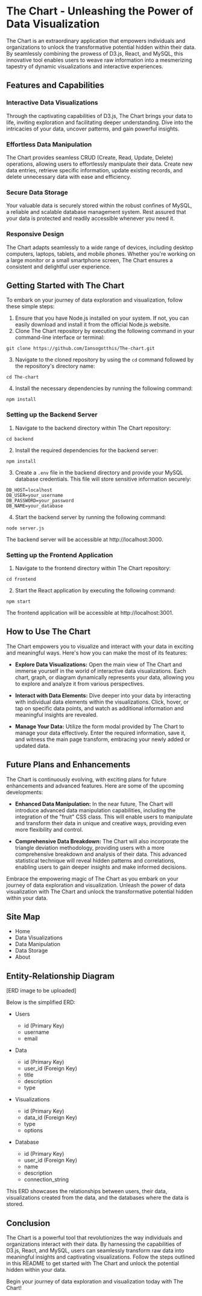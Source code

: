# The Chart - Unleashing the Power of Data Visualization

The Chart is an extraordinary application that empowers individuals and organizations to unlock the transformative potential hidden within their data. By seamlessly combining the prowess of D3.js, React, and MySQL, this innovative tool enables users to weave raw information into a mesmerizing tapestry of dynamic visualizations and interactive experiences.

## Features and Capabilities

### Interactive Data Visualizations
Through the captivating capabilities of D3.js, The Chart brings your data to life, inviting exploration and facilitating deeper understanding. Dive into the intricacies of your data, uncover patterns, and gain powerful insights.

### Effortless Data Manipulation
The Chart provides seamless CRUD (Create, Read, Update, Delete) operations, allowing users to effortlessly manipulate their data. Create new data entries, retrieve specific information, update existing records, and delete unnecessary data with ease and efficiency.

### Secure Data Storage
Your valuable data is securely stored within the robust confines of MySQL, a reliable and scalable database management system. Rest assured that your data is protected and readily accessible whenever you need it.

### Responsive Design
The Chart adapts seamlessly to a wide range of devices, including desktop computers, laptops, tablets, and mobile phones. Whether you're working on a large monitor or a small smartphone screen, The Chart ensures a consistent and delightful user experience.

## Getting Started with The Chart

To embark on your journey of data exploration and visualization, follow these simple steps:

1. Ensure that you have Node.js installed on your system. If not, you can easily download and install it from the official Node.js website.
2. Clone The Chart repository by executing the following command in your command-line interface or terminal:
```
git clone https://github.com/Iansogotthis/The-chart.git
```
3. Navigate to the cloned repository by using the `cd` command followed by the repository's directory name:
```
cd The-chart
```
4. Install the necessary dependencies by running the following command:
```
npm install
```

### Setting up the Backend Server

1. Navigate to the backend directory within The Chart repository:
```
cd backend
```
2. Install the required dependencies for the backend server:
```
npm install
```
3. Create a `.env` file in the backend directory and provide your MySQL database credentials. This file will store sensitive information securely:
```
DB_HOST=localhost
DB_USER=your_username
DB_PASSWORD=your_password
DB_NAME=your_database
```
4. Start the backend server by running the following command:
```
node server.js
```

The backend server will be accessible at http://localhost:3000.

### Setting up the Frontend Application

1. Navigate to the frontend directory within The Chart repository:
```
cd frontend
```
2. Start the React application by executing the following command:
```
npm start
```

The frontend application will be accessible at http://localhost:3001.

## How to Use The Chart

The Chart empowers you to visualize and interact with your data in exciting and meaningful ways. Here's how you can make the most of its features:

- **Explore Data Visualizations:** Open the main view of The Chart and immerse yourself in the world of interactive data visualizations. Each chart, graph, or diagram dynamically represents your data, allowing you to explore and analyze it from various perspectives.

- **Interact with Data Elements:** Dive deeper into your data by interacting with individual data elements within the visualizations. Click, hover, or tap on specific data points, and watch as additional information and meaningful insights are revealed.

- **Manage Your Data:** Utilize the form modal provided by The Chart to manage your data effectively. Enter the required information, save it, and witness the main page transform, embracing your newly added or updated data.

## Future Plans and Enhancements

The Chart is continuously evolving, with exciting plans for future enhancements and advanced features. Here are some of the upcoming developments:

- **Enhanced Data Manipulation:** In the near future, The Chart will introduce advanced data manipulation capabilities, including the integration of the "fruit" CSS class. This will enable users to manipulate and transform their data in unique and creative ways, providing even more flexibility and control.

- **Comprehensive Data Breakdown:** The Chart will also incorporate the triangle deviation methodology, providing users with a more comprehensive breakdown and analysis of their data. This advanced statistical technique will reveal hidden patterns and correlations, enabling users to gain deeper insights and make informed decisions.

Embrace the empowering magic of The Chart as you embark on your journey of data exploration and visualization. Unleash the power of data visualization with The Chart and unlock the transformative potential hidden within your data.

## Site Map
- Home
- Data Visualizations
- Data Manipulation
- Data Storage
- About

## Entity-Relationship Diagram 

[ERD image to be uploaded]

Below is the simplified ERD:

- Users
  - id (Primary Key)
  - username
  - email

- Data
  - id (Primary Key)
  - user_id (Foreign Key)
  - title
  - description
  - type

- Visualizations
  - id (Primary Key)
  - data_id (Foreign Key)
  - type
  - options

- Database
  - id (Primary Key)
  - user_id (Foreign Key)
  - name
  - description
  - connection_string

This ERD showcases the relationships between users, their data, visualizations created from the data, and the databases where the data is stored.

## Conclusion

The Chart is a powerful tool that revolutionizes the way individuals and organizations interact with their data. By harnessing the capabilities of D3.js, React, and MySQL, users can seamlessly transform raw data into meaningful insights and captivating visualizations. Follow the steps outlined in this README to get started with The Chart and unlock the potential hidden within your data.

Begin your journey of data exploration and visualization today with The Chart!